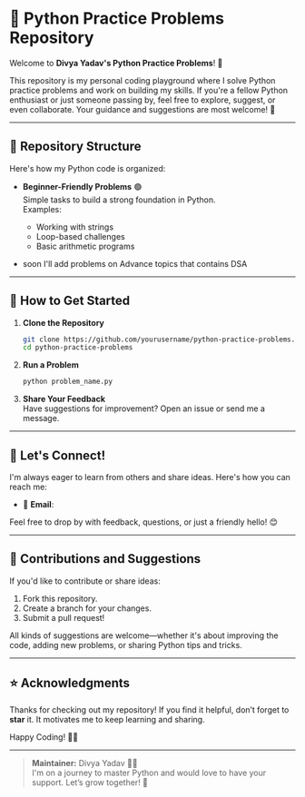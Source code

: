 # 🐍 Python Practice Problems Repository  

Welcome to **Divya Yadav's Python Practice Problems**! 🎉  

This repository is my personal coding playground where I solve Python practice problems and work on building my skills. If you're a fellow Python enthusiast or just someone passing by, feel free to explore, suggest, or even collaborate. Your guidance and suggestions are most welcome! 🤗  

---

## 📂 Repository Structure  

Here's how my Python code is organized:  

- **Beginner-Friendly Problems** 🟢  
  Simple tasks to build a strong foundation in Python.  
  Examples:  
  - Working with strings  
  - Loop-based challenges  
  - Basic arithmetic programs  

- soon I'll add problems on Advance topics that contains DSA

---

## 🚀 How to Get Started  

1. **Clone the Repository**  
   ```bash  
   git clone https://github.com/yourusername/python-practice-problems.git  
   cd python-practice-problems  
   ```  

2. **Run a Problem**  
   ```bash  
   python problem_name.py  
   ```  

3. **Share Your Feedback**  
   Have suggestions for improvement? Open an issue or send me a message.  

---

## 🙌 Let's Connect!  

I'm always eager to learn from others and share ideas. Here's how you can reach me:  
- 📧 **Email**:  

Feel free to drop by with feedback, questions, or just a friendly hello! 😊  

---

## 🤝 Contributions and Suggestions  

If you'd like to contribute or share ideas:  
1. Fork this repository.  
2. Create a branch for your changes.  
3. Submit a pull request!  

All kinds of suggestions are welcome—whether it's about improving the code, adding new problems, or sharing Python tips and tricks.  

---

## ⭐ Acknowledgments  

Thanks for checking out my repository! If you find it helpful, don’t forget to **star** it. It motivates me to keep learning and sharing.  

Happy Coding! 🐍✨  

---  

> **Maintainer:** Divya Yadav 👩‍💻  
> I'm on a journey to master Python and would love to have your support. Let’s grow together! 🚀  
